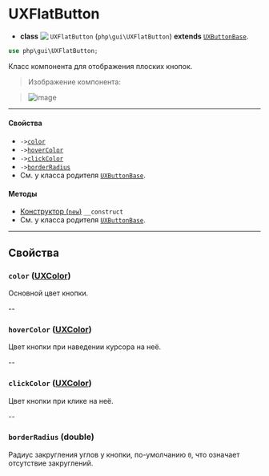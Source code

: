 # UXFlatButton

- **class** <img src="https://cloud.githubusercontent.com/assets/1113915/22552153/c51aa54a-e968-11e6-9157-4153014038fd.png" align="top" /> `UXFlatButton` (`php\gui\UXFlatButton`) **extends** [`UXButtonBase`](UXButtonBase).
```php
use php\gui\UXFlatButton;
```

Класс компонента для отображения плоских кнопок.

> Изображение компонента:

> ![image](https://cloud.githubusercontent.com/assets/1113915/22552238/1ad0109c-e969-11e6-9083-1493cd4a3e01.png)

---

#### Свойства
- `->`[`color`](#color-uxcolor)
- `->`[`hoverColor`](#hovercolor-uxcolor)
- `->`[`clickColor`](#clickcolor-uxcolor)
- `->`[`borderRadius`](#borderradius-double)
- См. у класса родителя [`UXButtonBase`](UXButtonBase).

#### Методы
- [Конструктор (`new`)](#__construct) `__construct`
- См. у класса родителя [`UXButtonBase`](UXButtonBase).

---

## Свойства

### `color` ([UXColor](UXColor))
Основной цвет кнопки.

--

### `hoverColor` ([UXColor](UXColor))
Цвет кнопки при наведении курсора на неё.

--

### `clickColor` ([UXColor](UXColor))
Цвет кнопки при клике на неё.

--

### `borderRadius` (double)
Радиус закругления углов у кнопки, по-умолчанию `0`, что означает отсутствие закруглений.